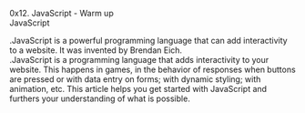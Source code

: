 0x12. JavaScript - Warm up<br>
JavaScript<br>

.JavaScript is a powerful programming language that can add interactivity to a website. It was invented by Brendan Eich.<br>
.JavaScript is a programming language that adds interactivity to your website. This happens in games, in the behavior of responses when buttons are pressed or with data entry on forms; with dynamic styling; with animation, etc. This article helps you get started with JavaScript and furthers your understanding of what is possible.


